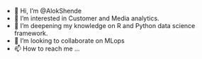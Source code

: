- 👋 Hi, I’m @AlokShende
- 👀 I’m interested in Customer and Media analytics. 
- 🌱 I’m deepening my knowledge on R and Python data science framework.
- 💞️ I’m looking to collaborate on MLops
- 📫 How to reach me ...

<!---
AlokShende/AlokShende is a ✨ special ✨ repository because its `README.md` (this file) appears on your GitHub profile.
You can click the Preview link to take a look at your changes.
--->
